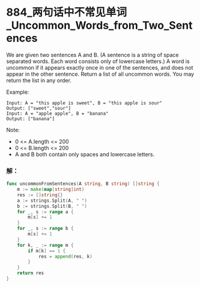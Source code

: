 # 884_两句话中不常见单词_Uncommon_Words_from_Two_Sentences

We are given two sentences A and B. (A sentence is a string of space separated words.  Each word consists only of lowercase letters.) A word is uncommon if it appears exactly once in one of the sentences, and does not appear in the other sentence. Return a list of all uncommon words. You may return the list in any order.

Example:

    Input: A = "this apple is sweet", B = "this apple is sour"  
    Output: ["sweet","sour"]  
    Input: A = "apple apple", B = "banana"  
    Output: ["banana"]  

Note:  
- 0 <= A.length <= 200  
- 0 <= B.length <= 200  
- A and B both contain only spaces and lowercase letters.  

### 解：

```go
func uncommonFromSentences(A string, B string) []string {
    m := make(map[string]int)
    res := []string{}
    a := strings.Split(A, " ")
    b := strings.Split(B, " ")
    for _, s := range a {
        m[s] += 1
    }
    for _, s := range b {
        m[s] += 1
    }
    for k, _ := range m {
        if m[k] == 1 {
            res = append(res, k)
        }
    }
    return res
}
```